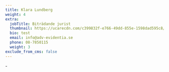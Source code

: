 ```yaml
---
title: Klara Lundberg
weight: 4
extra:
  jobTitle: Biträdande jurist
  thumbnail: https://ucarecdn.com/c399832f-e766-49dd-855e-1598dad595c8/-/crop/640x786/75,214/-/preview/
  bio: test
  email: info@adv-evidentia.se
  phone: 08-7850115
  weight: 3
exclude_from_cms: false
---
```

\-
